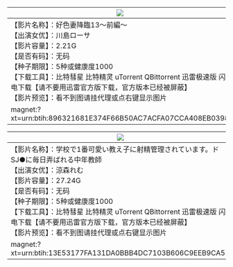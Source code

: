 | ![](https://240200103.xyz/2024/07/16/1011c15678b5aeb726ea3cca10576a06.jpg)                                                                                                                             |
| ------------------------------------------------------------------------------------------------------------------------------------------------------------------------------------------------------ |
| 【影片名称】：好色妻降臨13～前編～  <br>【出演女优】：川島ローサ  <br>【影片容量】：2.21G  <br>【是否有码】：无码  <br>【种子期限】：5种或健康度1000  <br>【下载工具】：比特彗星 比特精灵 uTorrent QBittorrent 迅雷极速版 闪电下载【请不要用迅雷官方版下载，官方版本已经被屏蔽】  <br>【影片预览】：看不到图请挂代理或点右键显示图片 |
| magnet:?xt=urn:btih:896321681E374F66B50AC7ACFA07CCA408EB0398                                                                                                                                           |

| ![](https://240200103.xyz/2024/07/16/bcd2a44e2f661f8fce164335b7d4a269.jpg)                                                                                                                                                        |
| --------------------------------------------------------------------------------------------------------------------------------------------------------------------------------------------------------------------------------- |
| 【影片名称】：学校で1番可愛い教え子に射精管理されています。ドSJ●に毎日弄ばれる中年教師  <br>【出演女优】：涼森れむ  <br>【影片容量】：27.24G  <br>【是否有码】：无码  <br>【种子期限】：5种或健康度1000  <br>【下载工具】：比特彗星 比特精灵 uTorrent QBittorrent 迅雷极速版 闪电下载【请不要用迅雷官方版下载，官方版本已经被屏蔽】  <br>【影片预览】：看不到图请挂代理或点右键显示图片 |
| magnet:?xt=urn:btih:13E53177FA131DA0BBB4DC7103B606C9EEB9CA53                                                                                                                                                                      |
